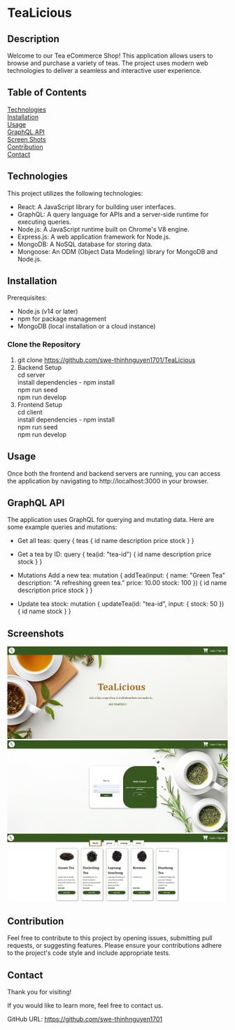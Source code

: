 # TeaLicious

## Description
Welcome to our Tea eCommerce Shop! This application allows users to browse and purchase a variety of teas. The project uses modern web technologies to deliver a seamless and interactive user experience.

## Table of Contents 
[Technologies](#technologies)</br>
[Installation](#installation)</br>
[Usage](#usage)</br>
[GraphQL API](#graphql-api)</br>
[Screen Shots](#screenshots)</br>
[Contribution](#contribution)</br>
[Contact](#contact)

## Technologies
This project utilizes the following technologies:
* React: A JavaScript library for building user interfaces.
* GraphQL: A query language for APIs and a server-side runtime for executing queries.
* Node.js: A JavaScript runtime built on Chrome's V8 engine.
* Express.js: A web application framework for Node.js.
* MongoDB: A NoSQL database for storing data.
* Mongoose: An ODM (Object Data Modeling) library for MongoDB and Node.js.

## Installation
Prerequisites:
* Node.js (v14 or later)
* npm for package management
* MongoDB (local installation or a cloud instance)

### Clone the Repository
1. git clone https://github.com/swe-thinhnguyen1701/TeaLicious
2. Backend Setup </br>
cd server </br>
install dependencies - npm install </br>
npm run seed </br>
npm run develop </br>
3. Frontend Setup </br>
cd client </br>
install dependencies - npm install </br>
npm run seed </br>
npm run develop </br>


## Usage
Once both the frontend and backend servers are running, you can access the application by navigating to http://localhost:3000 in your browser.

## GraphQL API
The application uses GraphQL for querying and mutating data. Here are some example queries and mutations:
* Get all teas: query {
  teas {
    id
    name
    description
    price
    stock
  }
}

* Get a tea by ID: query {
  tea(id: "tea-id") {
    id
    name
    description
    price
    stock
  }
}

* Mutations
Add a new tea: mutation {
  addTea(input: {
    name: "Green Tea"
    description: "A refreshing green tea."
    price: 10.00
    stock: 100
  }) {
    id
    name
    description
    price
    stock
  }
}

* Update tea stock: mutation {
  updateTea(id: "tea-id", input: { stock: 50 }) {
    id
    name
    stock
  }
}

## Screenshots
![screen shot](./client/src/assets/images/HomePage.png)
![screen shot](./client/src/assets/images/Login-SignupPage.png)
![screen shot](./client/src/assets/images/ProductsPage.png)

## Contribution
Feel free to contribute to this project by opening issues, submitting pull requests, or suggesting features. Please ensure your contributions adhere to the project's code style and include appropriate tests. 

## Contact
Thank you for visiting!

If you would like to learn more, feel free to contact us.</br>

GitHub URL: https://github.com/swe-thinhnguyen1701
